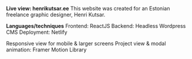 **Live view: henrikutsar.ee**
This website was created for an Estonian freelance graphic designer, Henri Kutsar.

**Languages/techniques**
Frontend: ReactJS
Backend: Headless Wordpress CMS
Deployment: Netlify


Responsive view for mobile & larger screens
Project view & modal animation: Framer Motion Library
